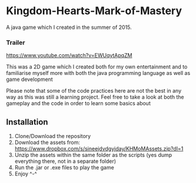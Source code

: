 # Kingdom-Hearts-Mark-of-Mastery
A java game which I created in the summer of 2015.

### Trailer
https://www.youtube.com/watch?v=EWUqytApqZM

This was a 2D game which I created both for my own entertainment and to familiarise myself more with both the java programming language as well as game development

Please note that some of the code practices here are not the best in any way as this was still a learning project. Feel free to take a look at both the gameplay and the code in order to learn some basics about 

## Installation 
1) Clone/Download the repository
2) Download the assets from: https://www.dropbox.com/s/sineejdvdgyjday/KHMoMAssets.zip?dl=1
3) Unzip the assets within the same folder as the scripts (yes dump everything there, not in a separate folder)
4) Run the .jar or .exe files to play the game
5) Enjoy ^-^
